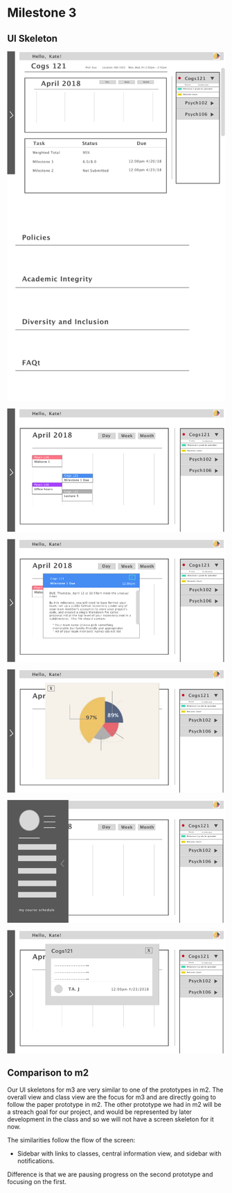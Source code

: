 # Milestone 3

## UI Skeleton

![Skeleton 1](/../assets/m3_1.png)

![Skeleton 2](/../assets/m3_2.png)

![Skeleton 3](/../assets/m3_3.png)

![Skeleton 4](/../assets/m3_4.png)

![Skeleton 5](/../assets/m3_5.png)

![Skeleton 6](/../assets/m3_6.png)

## Comparison to m2

Our UI skeletons for m3 are very similar to one of the prototypes in m2. The overall view and class view are the focus for m3 and are directly going to follow the paper prototype in m2. The other prototype we had in m2 will be a streach goal for our project, and would be represented by later development in the class and so we will not have a screen skeleton for it now.

The similarities follow the flow of the screen: 
- Sidebar with links to classes, central information view, and sidebar with notifications.

Difference is that we are pausing progress on the second prototype and focusing on the first.


